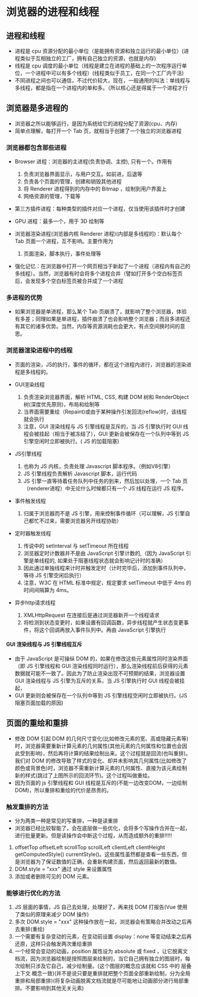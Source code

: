 # 浏览器的进程和线程

## 进程和线程

* 进程是 cpu 资源分配的最小单位（是能拥有资源和独立运行的最小单位）(进程类似于互相独立的工厂，拥有自己独立的资源，也就是内存)
* 线程是 cpu 调度的最小单位（线程是建立在进程的基础上的一次程序运行单位，一个进程中可以有多个线程）(线程类似于员工，在同一个工厂内干活)
* 不同进程之间也可以通信，不过代价较大，现在，一般通用的叫法：单线程与多线程，都是指在一个进程内的单和多。（所以核心还是得属于一个进程才行

## 浏览器是多进程的

* 浏览器之所以能够运行，是因为系统给它的进程分配了资源(cpu、内存)
* 简单点理解，每打开一个 Tab 页，就相当于创建了一个独立的浏览器进程

### 浏览器都包含那些进程

* Browser 进程：浏览器的主进程(负责协调、主控), 只有一个。作用有

  1. 负责浏览器界面显示，与用户交互。如前进，后退等
  2. 负责各个页面的管理，创建和销毁其他进程
  3. 将 Renderer 进程得到的内存中的 Bitmap ，绘制到用户界面上
  4. 网络资源的管理，下载等

* 第三方插件进程：每种类型的插件对应一个进程，仅当使用该插件时才创建

* GPU 进程：最多一个，用于 3D 绘制等

* 浏览器渲染进程(浏览器内核 Renderer 进程)(内部是多线程的)：默认每个 Tab 页面一个进程，互不影响。主要作用为

  1. 页面渲染，脚本执行，事件处理等

* 强化记忆：在浏览器中打开一个网页相当于新起了一个进程（进程内有自己的多线程）。当然，浏览器有时会将多个进程合并（譬如打开多个空白标签页后，会发现多个空白标签页被合并成了一个进程

### 多进程的优势

* 如果浏览器是单进程，那么某个 Tab 页崩溃了，就影响了整个浏览器，体验有多差；同理如果是单进程，插件崩溃了也会影响整个浏览器；而且多进程还有其它的诸多优势。当然，内存等资源消耗也会更大，有点空间换时间的意思。

### 浏览器渲染进程中的线程

* 页面的渲染，JS的执行，事件的循环，都在这个进程内进行，浏览器的渲染进程是多线程的。

* GUI渲染线程

    1. 负责渲染浏览器界面，解析 HTML, CSS, 构建 DOM 树和 RenderObject 树(深度优先原则)，布局和绘制等
    2. 当界面需要重绘（Repaint)或由于某种操作引发回流(reflow)时，该线程就会执行
    3. 注意，GUI 渲染线程与 JS 引擎线程是互斥的，当 JS 引擎执行时 GUI 线程会被挂起（相当于被冻结了），GUI 更新会被保存在一个队列中等到 JS 引擎空闲时立即被执行。( JS 的加载阻塞)

* JS引擎线程

    1. 也称为 JS 内核，负责处理 Javascript 脚本程序。（例如V8引擎）
    2. JS 引擎线程负责解析 Javascript 脚本，运行代码
    3. JS 引擎一直等待着任务队列中任务的到来，然后加以处理，一个 Tab 页（renderer进程）中无论什么时候都只有一个 JS 线程在运行 JS 程序。

* 事件触发线程

    1. 归属于浏览器而不是 JS 引擎，用来控制事件循环（可以理解，JS 引擎自己都忙不过来，需要浏览器另开线程协助）

* 定时器触发线程

    1. 传说中的 setInterval 与 setTimeout 所在线程
    2. 浏览器定时计数器并不是由 JavaScript 引擎计数的,（因为 JavaScript 引擎是单线程的, 如果处于阻塞线程状态就会影响记计时的准确）
    3. 因此通过单独线程来计时并触发定时（计时完毕后，添加到事件队列中，等待 JS 引擎空闲后执行）
    4. 注意，W3C 在 HTML 标准中规定，规定要求 setTimeout 中低于 4ms 的时间间隔算为 4ms。

* 异步http请求线程

    1. XMLHttpRequest 在连接后是通过浏览器新开一个线程请求
    2. 将检测到状态变更时，如果设置有回调函数，异步线程就产生状态变更事件，将这个回调再放入事件队列中。再由 JavaScript 引擎执行

#### GUI 渲染线程与 JS 引擎线程互斥

* 由于 JavaScript 是可操纵 DOM 的，如果在修改这些元素属性同时渲染界面（即 JS 引擎线程和 GUI 渲染线程同时运行），那么渲染线程前后获得的元素数据就可能不一致了。因此为了防止渲染出现不可预期的结果，浏览器设置 GUI 渲染线程与 JS 引擎为互斥的关系，当 JS 引擎执行时 GUI 线程会被挂起，
* GUI 更新则会被保存在一个队列中等到 JS 引擎线程空闲时立即被执行。(JS阻塞页面加载的原因)

## 页面的重绘和重排

* 修改 DOM 引起 DOM 的几何尺寸变化(比如修改元素的宽、高或隐藏元素等)时，浏览器需要重新计算元素的几何属性(其他元素的几何属性和位置也会因此受到影响)，然后再将计算的结果绘制出来。这个过程就是回流(也叫重排)。
​ 我们对 DOM 的修改导致了样式的变化、却并未影响其几何属性(比如修改了颜色或背景色)时，浏览器不需重新计算元素的几何属性、直接为该元素绘制新的样式(跳过了上图所示的回流环节)。这个过程叫做重绘。
* 因为页面的 js 引擎线程和 GUI 线程是互斥的(不能一边改变DOM，一边绘制DOM)，所以重排和重绘的代价是昂贵的。

### 触发重排的方法

* 分为两类一种是常见的写重排，一种是读重排
* 浏览器已经比较智能了，会在底层做一些优化，会将多个写操作合并在一起，进行批量更新。但是读操作会中断这个过程，从而造成额外的重排!!!!!

1. offsetTop offsetLeft scrollTop scrollLeft clientLeft clientHeight getComputedStyle() currentStyle()。这些属性虽然都是查看一些东西，但是浏览器为了保证数值的正确，会重新构建页面，然后返回最新的数值。
2. DOM.style = "xxx" 通过 style 来设置属性
3. 添加或者删除可见的 DOM 元素。

### 能够进行优化的方法

1. JS 层面的事情，JS 自己去处理，处理好了，再来找 DOM 打报告(Vue 使用了类似的原理来减少 DOM 操作)
2. 多次 DOM.style = "xxx" 这种操作放在一起，浏览器会有策略合并改动之后再去重排(重绘)
3. 一个需要有复杂变动的元素，在变动前设置 display：none 等变动结束之后再还原，这样只会触发两次重绘重排
4. 一个经常会变动的动画，position 属性设为 absolute 或 fixed ，让它脱离文档流，因为浏览器绘制是按照图层来绘制的，当它自己拥有独立的图层时，每次绘制只涉及它自己，减少绘制量。(这个图层的概念应该就和 CSS 中的 层叠上下文 概念一致)(并不是说只要是重排就把整个页面全部重新绘制，分为全局重排和局部重排)(将复杂动画脱离文档流就是尽可能地让动画部分进行局部重排。不要影响到其他无关元素)
